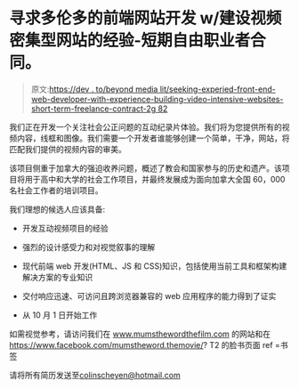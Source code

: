 # 寻求多伦多的前端网站开发 w/建设视频密集型网站的经验-短期自由职业者合同。

> 原文:[https://dev . to/beyond media lit/seeking-experied-front-end-web-developer-with-experience-building-video-intensive-websites-short-term-freelance-contract-2g 82](https://dev.to/beyondmedialit/seeking-experienced-front-end-web-developer-with-experience-building-video-intensive-websites-short-term-freelance-contract-2g82)

我们正在开发一个关注社会公正问题的互动纪录片体验。我们将为您提供所有的视频内容，线框和图像。我们需要一个开发者谁能够创建一个简单，干净，网站，将匹配我们提供的视频内容的审美。

该项目侧重于加拿大的强迫收养问题，概述了教会和国家参与的历史和遗产。该项目将用于高中和大学的社会工作项目，并最终发展成为面向加拿大全国 60，000 名社会工作者的培训项目。

我们理想的候选人应该具备:

*   开发互动视频项目的经验

*   强烈的设计感受力和对视觉叙事的理解

*   现代前端 web 开发(HTML、JS 和 CSS)知识，包括使用当前工具和框架构建解决方案的专业知识

*   交付响应迅速、可访问且跨浏览器兼容的 web 应用程序的能力得到了证实

*   从 10 月 1 日开始工作

如需视觉参考，请访问我们在 www.mumsthewordthefilm.com 的网站和在 https://www.facebook.com/mumstheword.themovie/? T2 的脸书页面 ref =书签

请将所有简历发送至[colinscheyen@hotmail.com](mailto:colinscheyen@hotmail.com)